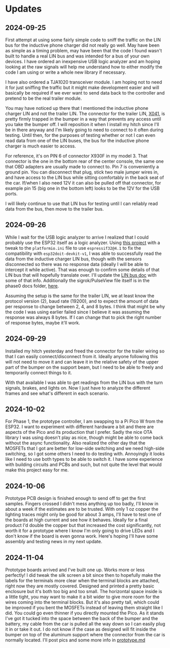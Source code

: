 # Updates

## 2024-09-25

First attempt at using some fairly simple code to sniff the traffic on the LIN bus for the inductive phone charger did not really go well. May have been as simple as a timing problem, may have been that the code I found wasn't built to handle a real LIN bus and was intended for a bus of your own devices. I have ordered an inexpensive USB logic analyzer and am hoping looking at the raw signals will help me understand how to either modify the code I am using or write a whole new library if necessary.

I have also ordered a TJA1020 transceiver module. I am hoping not to need it for just sniffing the traffic but it might make development easier and will basically be required if we ever want to send data back to the controller and pretend to be the real trailer module.

You may have noticed up there that I mentioned the inductive phone charger LIN and not the trailer LIN. The connector for the trailer LIN, [X041](./X041.md), is pretty firmly trapped in the bumper in a way that prevents any access until you take the bumper off. I will reposition it when I install my hitch since I'll be in there anyway and I'm likely going to need to connect to it often during testing. Until then, for the purposes of testing whether or not I can even read data from one of the LIN buses, the bus for the inductive phone charger is much easier to access.

For reference, it's on PIN 6 of connector X930F in my model 3. That connector is the one in the bottom rear of the center console, the same one that OBD adapters are usually made to connect to. Pin 7 is conveniently a ground pin. You can disconnect that plug, stick two male jumper wires in, and have access to the LIN bus while sitting comfortably in the back seat of the car. If/when I also need 12V it can also be pulled off that connector, for example pin 15 (big one in the bottom left) looks to be the 12V for the USB ports.

I will likely continue to use that LIN bus for testing until I can reliably read data from the bus, then move to the trailer bus.

## 2024-09-26

While I wait for the USB logic analyzer to arrive I realized that I could probably use the ESP32 itself as a logic analyzer. Using [this project](https://github.com/EUA/ESP32_LogicAnalyzer) with a tweak to the `platformio.ini` file to use `espressif32@4.1` to fix the compatibility with `esp32doit-devkit-v1`, I was able to successfully read the data from the inductive charger LIN bus, though with the sensors disconnected so there was no response data (ideally I will be able to intercept it while active). That was enough to confirm some details of that LIN bus that will hopefully translate over. I'll update the [LIN bus doc](./LIN-Decoding.md) with some of that info. Additionally the sigrok/PulseView file itself is in the phase0 docs folder, [here](/src/phase0/data/IC_LIN_Trace).

Assuming the setup is the same for the trailer LIN, we at least know the protocol version (2), baud rate (19200), and to expect the amount of data per response to change between 2, 4, and 8 bytes. I think that might be why the code I was using earlier failed since I believe it was assuming the response was always 8 bytes. If I can change that to pick the right number of response bytes, maybe it'll work.

## 2024-09-29

Installed my hitch yesterday and freed the connector for the trailer wiring so that I can easily connect/disconnect from it. Ideally anyone following this will not need to move it and can leave it in the relative safety of the upper part of the bumper on the support beam, but I need to be able to freely and temporarily connect things to it.

With that available I was able to get readings from the LIN bus with the turn signals, brakes, and lights on. Now I just have to analyze the different frames and see what's different in each scenario.

## 2024-10-02

For Phase 1, the prototype controller, I am swapping to a Pi Pico W from the ESP32. I want to experiment with different hardware a bit and there are aspects of the Pico and its production that I prefer. Sadly the nice OTA library I was using doesn't play as nice, though might be able to come back without the async functionality. Also realized the other day that the MOSFETs that I got are better for low-side switching and we need high-side switching, so I got some others I need to do testing with. Annoyingly it looks like I need to use both types to be able to switch it. I have some experience with building circuits and PCBs and such, but not quite the level that would make this project easy for me.

## 2024-10-06

Prototype PCB design is finished enough to send off to get the first samples. Fingers crossed I didn't mess anything up too badly, I'll know in about a week if the estimates are to be trusted. With only 1 oz copper the lighting traces might only be good for about 3 amps, I'll have to test one of the boards at high current and see how it behaves. Ideally for a final product I'd double the copper but that increased the cost significantly, not worth it for a prototype where I know I'm only going to drive LEDs and I don't know if the board is even gonna work. Here's hoping I'll have some assembly and testing news in my next update.

## 2024-11-04

Prototype boards arrived and I've built one up. Works more or less perfectly! I did tweak the silk screen a bit since then to hopefully make the labels for the terminals more clear when the terminal blocks are attached, right now they are mostly covered. Designed and printed a pretty basic enclosure but it's both too big and too small. The horizontal space inside is a little tight, you may want to make it a bit wider to give more room for the wires coming into the terminal blocks. But it's also pretty tall, which could be improved if you bent the MOSFETs instead of leaving them straight like I did. You could go even thinner if you directly mounted the Pico. As it stands I've got it tucked into the space between the back of the bumper and the battery, my cable from the car is pulled all the way down so I can easily plug it in or take it out. I do not know if the case as designed will fit inside the bumper on top of the aluminum support where the connector from the car is normally located. I'll post pics and some more info in [prototype.md](/docs/prototype.md)